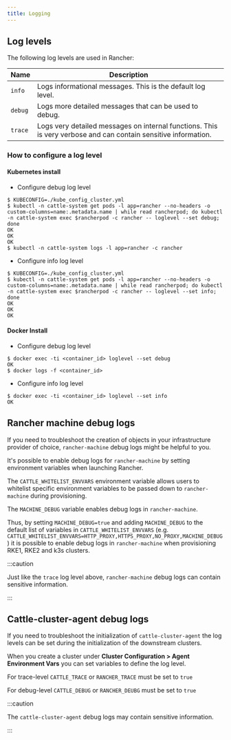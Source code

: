 ```yaml
---
title: Logging
---
```


<head>
  <link rel="canonical" href="https://ranchermanager.docs.rancher.com/troubleshooting/other-troubleshooting-tips/logging"/>
</head>

## Log levels

The following log levels are used in Rancher:

| Name    | Description |
|---------|-------------|
| `info`  | Logs informational messages. This is the default log level. |
| `debug` | Logs more detailed messages that can be used to debug. |
| `trace` | Logs very detailed messages on internal functions. This is very verbose and can contain sensitive information. |

### How to configure a log level

#### Kubernetes install

* Configure debug log level

```
$ KUBECONFIG=./kube_config_cluster.yml
$ kubectl -n cattle-system get pods -l app=rancher --no-headers -o custom-columns=name:.metadata.name | while read rancherpod; do kubectl -n cattle-system exec $rancherpod -c rancher -- loglevel --set debug; done
OK
OK
OK
$ kubectl -n cattle-system logs -l app=rancher -c rancher
```

* Configure info log level

```
$ KUBECONFIG=./kube_config_cluster.yml
$ kubectl -n cattle-system get pods -l app=rancher --no-headers -o custom-columns=name:.metadata.name | while read rancherpod; do kubectl -n cattle-system exec $rancherpod -c rancher -- loglevel --set info; done
OK
OK
OK
```

#### Docker Install

* Configure debug log level

```
$ docker exec -ti <container_id> loglevel --set debug
OK
$ docker logs -f <container_id>
```

* Configure info log level

```
$ docker exec -ti <container_id> loglevel --set info
OK
```

## Rancher machine debug logs
If you need to troubleshoot the creation of objects in your infrastructure provider of choice, `rancher-machine`
debug logs might be helpful to you.

It's possible to enable debug logs for `rancher-machine` by setting environment variables when launching Rancher.

The `CATTLE_WHITELIST_ENVVARS` environment variable allows users to whitelist specific environment variables to be
passed down to `rancher-machine` during provisioning.

The `MACHINE_DEBUG` variable enables debug logs in `rancher-machine`.

Thus, by setting `MACHINE_DEBUG=true` and adding `MACHINE_DEBUG` to the default list of variables in
`CATTLE_WHITELIST_ENVVARS` (e.g. `CATTLE_WHITELIST_ENVVARS=HTTP_PROXY,HTTPS_PROXY,NO_PROXY,MACHINE_DEBUG`) it is
possible to enable debug logs in `rancher-machine` when provisioning RKE1, RKE2 and k3s clusters.

:::caution

Just like the `trace` log level above, `rancher-machine` debug logs can contain sensitive information.

:::


## Cattle-cluster-agent debug logs

If you need to troubleshoot the initialization of `cattle-cluster-agent` the log levels can be set during the 
initialization of the downstream clusters.  

When you create a cluster under **Cluster Configuration > Agent Environment Vars** you can set variables to define the log level.  


For trace-level `CATTLE_TRACE` or `RANCHER_TRACE` must be set to `true`

For debug-level `CATTLE_DEBUG` or `RANCHER_DEUBG` must be set to `true`

:::caution

The `cattle-cluster-agent` debug logs may contain sensitive information.

:::
